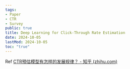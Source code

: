```yaml
---
tags:
- Paper
- CTR
- Survey
public: true
title: Deep Learning for Click-Through Rate Estimation
date: 2024-10-05
lastMod: 2024-10-05
toc: "true"
---
```


Ref
[CTR预估模型有怎样的发展规律？ - 知乎 (zhihu.com)](https://www.zhihu.com/question/363531892/answer/2626163564)